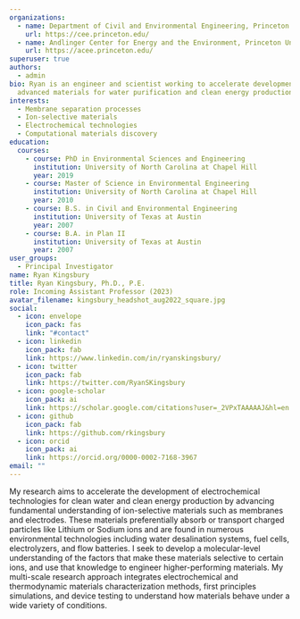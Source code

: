 ```yaml
---
organizations:
  - name: Department of Civil and Environmental Engineering, Princeton University
    url: https://cee.princeton.edu/
  - name: Andlinger Center for Energy and the Environment, Princeton University
    url: https://acee.princeton.edu/
superuser: true
authors:
  - admin
bio: Ryan is an engineer and scientist working to accelerate development of
  advanced materials for water purification and clean energy production.
interests:
  - Membrane separation processes
  - Ion-selective materials
  - Electrochemical technologies
  - Computational materials discovery
education:
  courses:
    - course: PhD in Environmental Sciences and Engineering
      institution: University of North Carolina at Chapel Hill
      year: 2019
    - course: Master of Science in Environmental Engineering
      institution: University of North Carolina at Chapel Hill
      year: 2010
    - course: B.S. in Civil and Environmental Engineering
      institution: University of Texas at Austin
      year: 2007
    - course: B.A. in Plan II
      institution: University of Texas at Austin
      year: 2007
user_groups:
  - Principal Investigator
name: Ryan Kingsbury
title: Ryan Kingsbury, Ph.D., P.E.
role: Incoming Assistant Professor (2023)
avatar_filename: kingsbury_headshot_aug2022_square.jpg
social:
  - icon: envelope
    icon_pack: fas
    link: "#contact"
  - icon: linkedin
    icon_pack: fab
    link: https://www.linkedin.com/in/ryanskingsbury/
  - icon: twitter
    icon_pack: fab
    link: https://twitter.com/RyanSKingsbury
  - icon: google-scholar
    icon_pack: ai
    link: https://scholar.google.com/citations?user=_2VPxTAAAAAJ&hl=en
  - icon: github
    icon_pack: fab
    link: https://github.com/rkingsbury
  - icon: orcid
    icon_pack: ai
    link: https://orcid.org/0000-0002-7168-3967
email: ""
---
```

My research aims to accelerate the development of electrochemical technologies for clean water and clean energy production by advancing fundamental understanding of ion-selective materials such as membranes and electrodes. These materials preferentially absorb or transport charged particles like Lithium or Sodium ions and are found in numerous environmental technologies including water desalination systems, fuel cells, electrolyzers, and flow batteries. I seek to develop a molecular-level understanding of the factors that make these materials selective to certain ions, and use that knowledge to engineer higher-performing materials. My multi-scale research approach integrates electrochemical and thermodynamic materials characterization methods, first principles simulations, and device testing to understand how materials behave under a wide variety of conditions.
